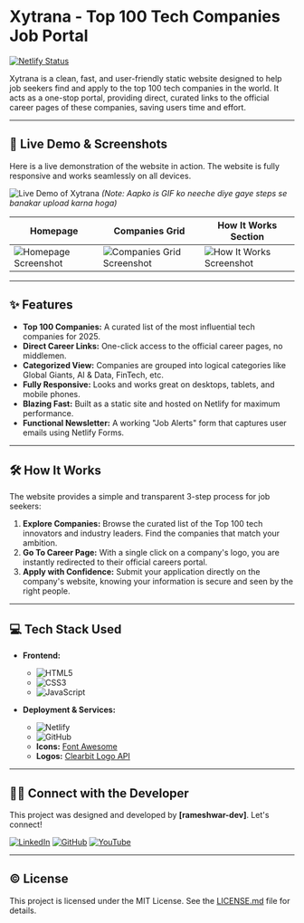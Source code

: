# Xytrana - Top 100 Tech Companies Job Portal

[![Netlify Status](https://api.netlify.com/api/v1/badges/YOUR_BADGE_ID/deploy-status)](https://app.netlify.com/sites/xytrana/deploys)

Xytrana is a clean, fast, and user-friendly static website designed to help job seekers find and apply to the top 100 tech companies in the world. It acts as a one-stop portal, providing direct, curated links to the official career pages of these companies, saving users time and effort.

---

## 🚀 Live Demo & Screenshots

Here is a live demonstration of the website in action. The website is fully responsive and works seamlessly on all devices.

![Live Demo of Xytrana](https://i.imgur.com/YOUR_GIF_ID.gif) 
*(Note: Aapko is GIF ko neeche diye gaye steps se banakar upload karna hoga)*

| Homepage                                     | Companies Grid                               | How It Works Section                           |
| -------------------------------------------- | -------------------------------------------- | ---------------------------------------------- |
| ![Homepage Screenshot](https://i.imgur.com/YOUR_IMAGE_1_ID.png) | ![Companies Grid Screenshot](https://i.imgur.com/YOUR_IMAGE_2_ID.png) | ![How It Works Screenshot](https://i.imgur.com/YOUR_IMAGE_3_ID.png) |

---

## ✨ Features

- **Top 100 Companies:** A curated list of the most influential tech companies for 2025.
- **Direct Career Links:** One-click access to the official career pages, no middlemen.
- **Categorized View:** Companies are grouped into logical categories like Global Giants, AI & Data, FinTech, etc.
- **Fully Responsive:** Looks and works great on desktops, tablets, and mobile phones.
- **Blazing Fast:** Built as a static site and hosted on Netlify for maximum performance.
- **Functional Newsletter:** A working "Job Alerts" form that captures user emails using Netlify Forms.

---

## 🛠️ How It Works

The website provides a simple and transparent 3-step process for job seekers:

1.  **Explore Companies:** Browse the curated list of the Top 100 tech innovators and industry leaders. Find the companies that match your ambition.
2.  **Go To Career Page:** With a single click on a company's logo, you are instantly redirected to their official careers portal.
3.  **Apply with Confidence:** Submit your application directly on the company's website, knowing your information is secure and seen by the right people.

---

## 💻 Tech Stack Used

- **Frontend:**
  - ![HTML5](https://img.shields.io/badge/html5-%23E34F26.svg?style=for-the-badge&logo=html5&logoColor=white)
  - ![CSS3](https://img.shields.io/badge/css3-%231572B6.svg?style=for-the-badge&logo=css3&logoColor=white)
  - ![JavaScript](https://img.shields.io/badge/javascript-%23323330.svg?style=for-the-badge&logo=javascript&logoColor=%23F7DF1E)

- **Deployment & Services:**
  - ![Netlify](https://img.shields.io/badge/netlify-%23000000.svg?style=for-the-badge&logo=netlify&logoColor=#00C7B7)
  - ![GitHub](https://img.shields.io/badge/github-%23121011.svg?style=for-the-badge&logo=github&logoColor=white)
  - **Icons:** [Font Awesome](https://fontawesome.com/)
  - **Logos:** [Clearbit Logo API](http://clearbit.com/logo)

---

## 👨‍💻 Connect with the Developer

This project was designed and developed by **[rameshwar-dev]**. Let's connect!

[![LinkedIn](https://img.shields.io/badge/linkedin-%230077B5.svg?style=for-the-badge&logo=linkedin&logoColor=white)](https://www.linkedin.com/in/rameshwar-dev/)
[![GitHub](https://img.shields.io/badge/github-%23121011.svg?style=for-the-badge&logo=github&logoColor=white)](https://github.com/rameshwaryadav)
[![YouTube](https://img.shields.io/badge/youtube-%23FF0000.svg?style=for-the-badge&logo=youtube&logoColor=white)](https://www.youtube.com/rameshwar-dev)

---

## ©️ License

This project is licensed under the MIT License. See the [LICENSE.md](LICENSE.md) file for details.
